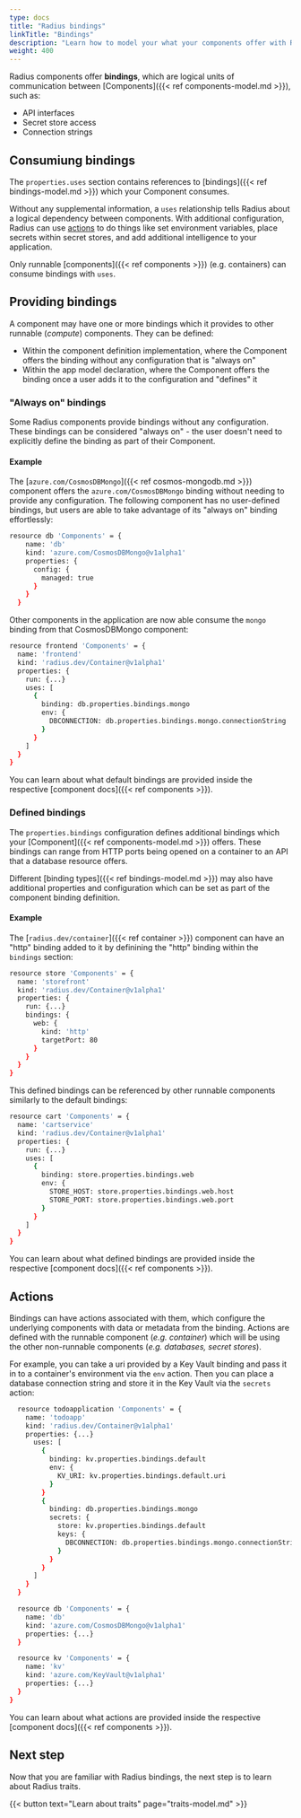 ```yaml
---
type: docs
title: "Radius bindings"
linkTitle: "Bindings"
description: "Learn how to model your what your components offer with Radius bindings."
weight: 400
---
```


Radius components offer **bindings**, which are logical units of communication between [Components]({{< ref components-model.md >}}), such as:

- API interfaces
- Secret store access
- Connection strings

## Consumiung bindings

The `properties.uses` section contains references to [bindings]({{< ref bindings-model.md >}}) which your Component consumes.

Without any supplemental information, a `uses` relationship tells Radius about a logical dependency between components. With additional configuration, Radius can use [actions](#actions) to do things like set environment variables, place secrets within secret stores, and add additional intelligence to your application.

Only runnable [components]({{< ref components >}}) (e.g. containers) can consume bindings with `uses`.

## Providing bindings

A component may have one or more bindings which it provides to other runnable (*compute*) components. They can be defined:

- Within the component definition implementation, where the Component offers the binding without any configuration that is "always on"
- Within the app model declaration, where the Component offers the binding once a user adds it to the configuration and "defines" it

### "Always on" bindings

Some Radius components provide bindings without any configuration. These bindings can be considered "always on" - the user doesn't need to explicitly define the binding as part of their Component.

#### Example

The [`azure.com/CosmosDBMongo`]({{< ref cosmos-mongodb.md >}}) component offers  the `azure.com/CosmosDBMongo` binding without needing to provide any configuration. The following component has no user-defined bindings, but users are able to take advantage of its "always on" binding effortlessly:

```sh
resource db 'Components' = {
    name: 'db'
    kind: 'azure.com/CosmosDBMongo@v1alpha1'
    properties: {
      config: {
        managed: true
      }
    }
  }
```

Other components in the application are now able consume the `mongo` binding from that CosmosDBMongo component:

```sh
resource frontend 'Components' = {
  name: 'frontend'
  kind: 'radius.dev/Container@v1alpha1'
  properties: {
    run: {...}
    uses: [
      {
        binding: db.properties.bindings.mongo
        env: {
          DBCONNECTION: db.properties.bindings.mongo.connectionString
        }
      }
    ]
  }
}
```

You can learn about what default bindings are provided inside the respective [component docs]({{< ref components >}}).

### Defined bindings

The `properties.bindings` configuration defines additional bindings which your [Component]({{< ref components-model.md >}}) offers. These bindings can range from HTTP ports being opened on a container to an API that a database resource offers.

Different [binding types]({{< ref bindings-model.md >}}) may also have additional properties and configuration which can be set as part of the component binding definition.

#### Example

The [`radius.dev/container`]({{< ref container >}}) component can have an "http" binding added to it by definining the "http" binding within the `bindings` section:

```sh
resource store 'Components' = {
  name: 'storefront'
  kind: 'radius.dev/Container@v1alpha1'
  properties: {
    run: {...}
    bindings: {
      web: {
        kind: 'http'
        targetPort: 80
      }
    }
  }
}
```

This defined bindings can be referenced by other runnable components similarly to the default bindings:

```sh
resource cart 'Components' = {
  name: 'cartservice'
  kind: 'radius.dev/Container@v1alpha1'
  properties: {
    run: {...}
    uses: [
      {
        binding: store.properties.bindings.web
        env: {
          STORE_HOST: store.properties.bindings.web.host
          STORE_PORT: store.properties.bindings.web.port
        }
      }
    ]
  }
}    
```

You can learn about what defined bindings are provided inside the respective [component docs]({{< ref components >}}).

## Actions

Bindings can have actions associated with them, which configure the underlying components with data or metadata from the binding. Actions are defined with the runnable component (*e.g. container*) which will be using the other non-runnable components (*e.g. databases, secret stores*).

For example, you can take a uri provided by a Key Vault binding and pass it in to a container's environment via the `env` action. Then you can place a database connection string and store it in the Key Vault via the `secrets` action:

```sh
  resource todoapplication 'Components' = {
    name: 'todoapp'
    kind: 'radius.dev/Container@v1alpha1'
    properties: {...}
      uses: [
        {
          binding: kv.properties.bindings.default
          env: {
            KV_URI: kv.properties.bindings.default.uri
          }
        }
        {
          binding: db.properties.bindings.mongo
          secrets: {
            store: kv.properties.bindings.default
            keys: {
              DBCONNECTION: db.properties.bindings.mongo.connectionString
            }
          }
        }
      ]
    }
  }

  resource db 'Components' = {
    name: 'db'
    kind: 'azure.com/CosmosDBMongo@v1alpha1'
    properties: {...}
  }

  resource kv 'Components' = {
    name: 'kv'
    kind: 'azure.com/KeyVault@v1alpha1'
    properties: {...}
  }
}
```

You can learn about what actions are provided inside the respective [component docs]({{< ref components >}}).

## Next step

Now that you are familiar with Radius bindings, the next step is to learn about Radius traits.

{{< button text="Learn about traits" page="traits-model.md" >}}
